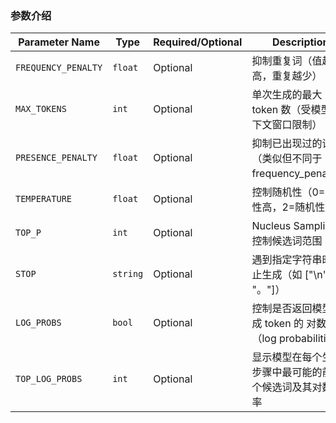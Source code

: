 ### 参数介绍

| Parameter Name      | Type     | Required/Optional | Description                                |
|---------------------|----------|-------------------|--------------------------------------------|
| `FREQUENCY_PENALTY` | `float`  | Optional          | 抑制重复词（值越高，重复越少）                            |
| `MAX_TOKENS`        | `int`    | Optional          | 单次生成的最大 token 数（受模型上下文窗口限制）                |
| `PRESENCE_PENALTY`  | `float`  | Optional          | 抑制已出现过的词（类似但不同于 frequency_penalty）         |
| `TEMPERATURE`       | `float`  | Optional          | 控制随机性（0=确定性高，2=随机性强）                       |
| `TOP_P`             | `int`    | Optional          | Nucleus Sampling，控制候选词范围                   |
| `STOP`              | `string` | Optional          | 遇到指定字符串时停止生成（如 ["\n", "。"]）                |
| `LOG_PROBS`         | `bool`   | Optional          | 控制是否返回模型生成 token 的 对数概率（log probabilities） |
| `TOP_LOG_PROBS`     | `int`    | Optional          | 显示模型在每个生成步骤中最可能的前N个候选词及其对数概率               |
